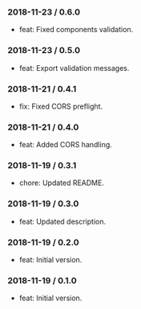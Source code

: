 ### 2018-11-23 / 0.6.0

* feat: Fixed components validation.

### 2018-11-23 / 0.5.0

* feat: Export validation messages.

### 2018-11-21 / 0.4.1

* fix: Fixed CORS preflight.

### 2018-11-21 / 0.4.0

* feat: Added CORS handling.

### 2018-11-19 / 0.3.1

* chore: Updated README.

### 2018-11-19 / 0.3.0

* feat: Updated description.

### 2018-11-19 / 0.2.0

- feat: Initial version.

### 2018-11-19 / 0.1.0

- feat: Initial version.
